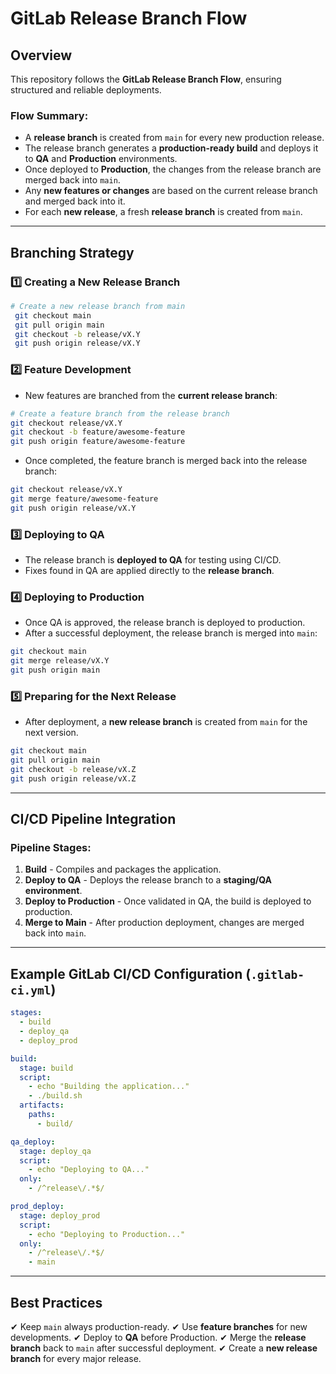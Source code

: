 ﻿# GitLab Release Branch Flow

## Overview
This repository follows the **GitLab Release Branch Flow**, ensuring structured and reliable deployments.

### **Flow Summary:**
- A **release branch** is created from `main` for every new production release.
- The release branch generates a **production-ready build** and deploys it to **QA** and **Production** environments.
- Once deployed to **Production**, the changes from the release branch are merged back into `main`.
- Any **new features or changes** are based on the current release branch and merged back into it.
- For each **new release**, a fresh **release branch** is created from `main`.

---
## **Branching Strategy**

### **1️⃣ Creating a New Release Branch**
```sh
# Create a new release branch from main
 git checkout main
 git pull origin main
 git checkout -b release/vX.Y
 git push origin release/vX.Y
```

### **2️⃣ Feature Development**
- New features are branched from the **current release branch**:
```sh
# Create a feature branch from the release branch
git checkout release/vX.Y
git checkout -b feature/awesome-feature
git push origin feature/awesome-feature
```
- Once completed, the feature branch is merged back into the release branch:
```sh
git checkout release/vX.Y
git merge feature/awesome-feature
git push origin release/vX.Y
```

### **3️⃣ Deploying to QA**
- The release branch is **deployed to QA** for testing using CI/CD.
- Fixes found in QA are applied directly to the **release branch**.

### **4️⃣ Deploying to Production**
- Once QA is approved, the release branch is deployed to production.
- After a successful deployment, the release branch is merged into `main`:
```sh
git checkout main
git merge release/vX.Y
git push origin main
```

### **5️⃣ Preparing for the Next Release**
- After deployment, a **new release branch** is created from `main` for the next version.
```sh
git checkout main
git pull origin main
git checkout -b release/vX.Z
git push origin release/vX.Z
```

---
## **CI/CD Pipeline Integration**

### **Pipeline Stages:**
1. **Build** - Compiles and packages the application.
2. **Deploy to QA** - Deploys the release branch to a **staging/QA environment**.
3. **Deploy to Production** - Once validated in QA, the build is deployed to production.
4. **Merge to Main** - After production deployment, changes are merged back into `main`.

---
## **Example GitLab CI/CD Configuration (`.gitlab-ci.yml`)**
```yaml
stages:
  - build
  - deploy_qa
  - deploy_prod

build:
  stage: build
  script:
    - echo "Building the application..."
    - ./build.sh
  artifacts:
    paths:
      - build/

qa_deploy:
  stage: deploy_qa
  script:
    - echo "Deploying to QA..."
  only:
    - /^release\/.*$/

prod_deploy:
  stage: deploy_prod
  script:
    - echo "Deploying to Production..."
  only:
    - /^release\/.*$/
    - main
```

---
## **Best Practices**
✔ Keep `main` always production-ready.
✔ Use **feature branches** for new developments.
✔ Deploy to **QA** before Production.
✔ Merge the **release branch** back to `main` after successful deployment.
✔ Create a **new release branch** for every major release.
